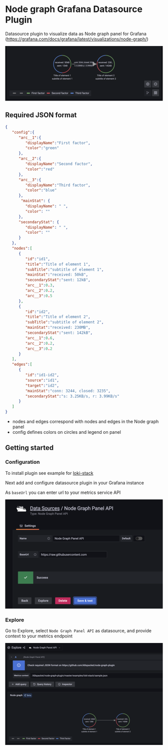 # Node graph Grafana Datasource Plugin

Datasource plugin to visualize data as Node graph panel for Grafana (https://grafana.com/docs/grafana/latest/visualizations/node-graph/)

![img.png](https://raw.githubusercontent.com/k8spacket/node-graph-plugin/master/src/img/panel.png)

## Required JSON format

```json
{
   "config":{
      "arc__1":{
         "displayName":"First factor",
         "color":"green"
      },
      "arc__2":{
         "displayName":"Second factor",
         "color":"red"
      },
      "arc__3":{
         "displayName":"Third factor",
         "color":"blue"
      },
       "mainStat": {
         "displayName": " ",
         "color": ""
      },
      "secondaryStat": {
         "displayName": " ",
         "color": ""
      }
   },
   "nodes":[
      {
         "id":"id1",
         "title":"Title of element 1",
         "subTitle":"subtitle of element 1",
         "mainStat":"received: 50kB",
         "secondaryStat":"sent: 12kB",
         "arc__1":0.3,
         "arc__2":0.2,
         "arc__3":0.5
      },
      {
         "id":"id2",
         "title":"Title of element 2",
         "subTitle":"subtitle of element 2",
         "mainStat":"received: 230MB",
         "secondaryStat":"sent: 142kB",
         "arc__1":0.6,
         "arc__2":0.2,
         "arc__3":0.2
      }
   ],
   "edges":[
      {
         "id":"id1-id2",
         "source":"id1",
         "target":"id2",
         "mainStat":"conn: 3244, closed: 3235",
         "secondaryStat":"s: 3.25KB/s, r: 3.99KB/s"
      }
   ]
}
```
- nodes and edges correspond with nodes and edges in the Node graph panel
- config defines colors on circles and legend on panel

## Getting started

### Configuration

To install plugin see example for [loki-stack](https://github.com/k8spacket/node-graph-plugin/blob/master/examples/loki-stack/README.md)

Next add and configure datasource plugin in your Grafana instance

As `baseUrl` you can enter url to your metrics service API

![config.png](https://raw.githubusercontent.com/k8spacket/node-graph-plugin/master/src/img/config.png)

### Explore

Go to Explore, select `Node Graph Panel API` as datasource, and provide context to your metrics endpoint

![explore.png](https://raw.githubusercontent.com/k8spacket/node-graph-plugin/master/src/img/explore.png)
